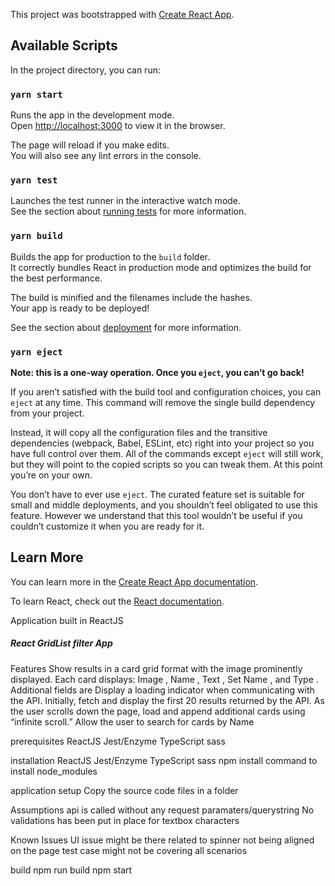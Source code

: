 This project was bootstrapped with [Create React App](https://github.com/facebook/create-react-app).

## Available Scripts

In the project directory, you can run:

### `yarn start`

Runs the app in the development mode.<br />
Open [http://localhost:3000](http://localhost:3000) to view it in the browser.

The page will reload if you make edits.<br />
You will also see any lint errors in the console.

### `yarn test`

Launches the test runner in the interactive watch mode.<br />
See the section about [running tests](https://facebook.github.io/create-react-app/docs/running-tests) for more information.

### `yarn build`

Builds the app for production to the `build` folder.<br />
It correctly bundles React in production mode and optimizes the build for the best performance.

The build is minified and the filenames include the hashes.<br />
Your app is ready to be deployed!

See the section about [deployment](https://facebook.github.io/create-react-app/docs/deployment) for more information.

### `yarn eject`

**Note: this is a one-way operation. Once you `eject`, you can’t go back!**

If you aren’t satisfied with the build tool and configuration choices, you can `eject` at any time. This command will remove the single build dependency from your project.

Instead, it will copy all the configuration files and the transitive dependencies (webpack, Babel, ESLint, etc) right into your project so you have full control over them. All of the commands except `eject` will still work, but they will point to the copied scripts so you can tweak them. At this point you’re on your own.

You don’t have to ever use `eject`. The curated feature set is suitable for small and middle deployments, and you shouldn’t feel obligated to use this feature. However we understand that this tool wouldn’t be useful if you couldn’t customize it when you are ready for it.

## Learn More

You can learn more in the [Create React App documentation](https://facebook.github.io/create-react-app/docs/getting-started).

To learn React, check out the [React documentation](https://reactjs.org/).


Application built in ReactJS
##### React GridList filter App #######
Features
Show results in a card grid format with the image prominently displayed.
Each card displays: Image , Name , Text , Set Name , and Type . Additional fields are
Display a loading indicator when communicating with the API.
Initially, fetch and display the first 20 results returned by the API.
As the user scrolls down the page, load and append additional cards using “infinite scroll.”
Allow the user to search for cards by Name

prerequisites
ReactJS
Jest/Enzyme
TypeScript
sass

installation
ReactJS
Jest/Enzyme
TypeScript
sass
npm install command to install node_modules

application setup 
Copy the source code files in a folder

Assumptions
api is called without any request paramaters/querystring
No validations has been put in place for textbox characters

Known Issues
UI issue might be there related to spinner not being aligned on the page
test case might not be covering all scenarios

build
npm run build
npm start
